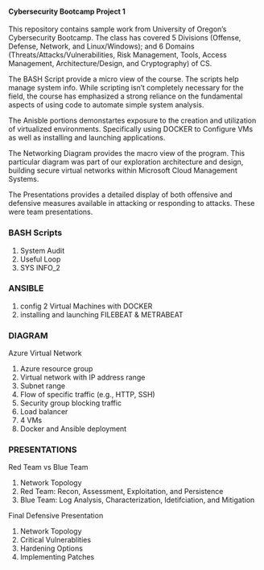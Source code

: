 #### Cybersecurity Bootcamp Project 1


This repository contains sample work from University of Oregon’s Cybersecurity Bootcamp. The class has covered 5 Divisions (Offense, Defense, Network, and Linux/Windows); and 6 Domains (Threats/Attacks/Vulnerabilities, Risk Management, Tools, Access Management, Architecture/Design, and Cryptography) of CS.  


The BASH Script provide a micro view of the course. The scripts help manage system info. While scripting isn’t completely necessary for the field, the course has emphasized a strong reliance on the fundamental aspects of using code to automate simple system analysis.

The Anisble portions demonstartes exposure to the creation and utilization of virtualized environments. Specifically using DOCKER to Configure VMs as well as installing and launching applications. 


The Networking Diagram provides the macro view of the program. This particular diagram was part of our exploration architecture and design, building secure virtual networks within Microsoft Cloud Management Systems. 


The Presentations provides a detailed display of both offensive and defensive measures available in attacking or responding to attacks. These were team presentations. 


### BASH Scripts
1. System Audit
2. Useful Loop
3. SYS INFO_2

### ANSIBLE
1. config 2 Virtual Machines with DOCKER
2. installing and launching FILEBEAT & METRABEAT

### DIAGRAM
  Azure Virtual Network
   1. Azure resource group
   2. Virtual network with IP address range
   3. Subnet range
   4. Flow of specific traffic (e.g., HTTP, SSH)
   5. Security group blocking traffic
   6. Load balancer
   7. 4 VMs
   8. Docker and Ansible deployment
 
 ### PRESENTATIONS
  Red Team vs Blue Team
   
  1. Network Topology 
  2. Red Team: Recon, Assessment, Exploitation, and Persistence
  3. Blue Team: Log Analysis, Characterization, Idetifciation, and Mitigation 
   
  
  Final Defensive Presentation
   
   1. Network Topology
   2. Critical Vulnerablities 
   3. Hardening Options
   4. Implementing Patches
   
   




